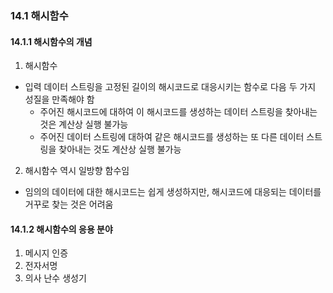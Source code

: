 ### 14.1 해시함수

#### 14.1.1 해시함수의 개념

1. 해시함수

- 입력 데이터 스트링을 고정된 길이의 해시코드로 대응시키는 함수로 다음 두 가지 성질을 만족해야 함
  - 주어진 해시코드에 대하여 이 해시코드를 생성하는 데이터 스트링을 찾아내는 것은 계산상 실행 불가능
  - 주어진 데이터 스트링에 대하여 같은 해시코드를 생성하는 또 다른 데이터 스트링을 찾아내는 것도 계산상 실행 불가능

2. 해시함수 역시 일방향 함수임

- 임의의 데이터에 대한 해시코드는 쉽게 생성하지만, 해시코드에 대응되는 데이터를 거꾸로 찾는 것은 어려움

#### 14.1.2 해시함수의 응용 분야

1. 메시지 인증
2. 전자서명
3. 의사 난수 생성기
